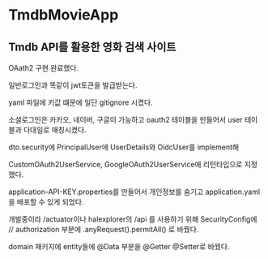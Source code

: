 # TmdbMovieApp
## Tmdb API를 활용한 영화 검색 사이트
OAath2 구현 완료했다.

일반로그인과 똑같이 jwt토큰을 발급받는다.

yaml 파일에 키값 떄문에 일단 gitignore 시켰다.

소셜로그인은 카카오, 네이버, 구글이 가능하고 oauth2 테이블을 만들어서 user 테이블과 다대일로 매칭시켰다.

dto.security에 PrincipalUser에 UserDetails와 OidcUser를 implement해

CustomOAuth2UserService, GoogleOAuth2UserService에 리턴타입으로 지정했다.

application-API-KEY.properties를 만들어서 개인정보를 숨기고 application.yaml을 배포할 수 있게 되었다.

개발중이라 /actuator이나 halexplorer의 /api 를 사용하기 위해 SecurityConfig에 // authorization 부분에 .anyRequest().permitAll() 로 바꿨다.

domain 패키지에 entity들에 @Data 부분을 @Getter @Setter로 바꿨다.
